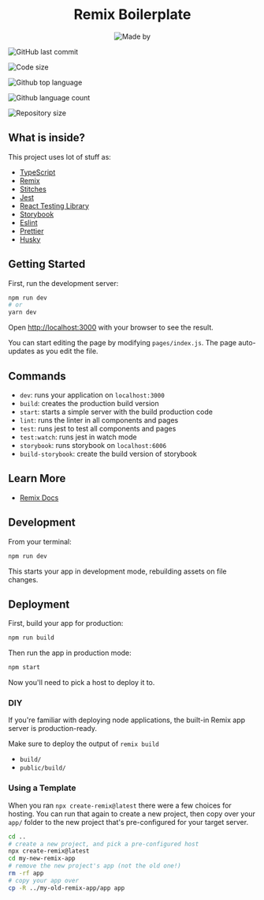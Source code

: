 <h1 align="center">Remix Boilerplate</h1>

<p align="center">
  <img alt="Made by" src="https://img.shields.io/badge/made%20by-Morpa%20-%2356BEB8">

  <img alt="GitHub last commit" src="https://img.shields.io/github/last-commit/morpa/Remix-Stitches-Boilerplate
.svg?color=56BEB8">

  <img alt="Code size" src="https://img.shields.io/github/languages/code-size/morpa/Remix-Stitches-Boilerplate
.svg?color=56BEB8">

  <img alt="Github top language" src="https://img.shields.io/github/languages/top/Morpa/Remix-Stitches-Boilerplate
?color=56BEB8">

  <img alt="Github language count" src="https://img.shields.io/github/languages/count/Morpa/Remix-Stitches-Boilerplate
?color=56BEB8">

  <img alt="Repository size" src="https://img.shields.io/github/repo-size/Morpa/Remix-Stitches-Boilerplate
?color=56BEB8">

</p>

## What is inside?

This project uses lot of stuff as:

- [TypeScript](https://www.typescriptlang.org/)
- [Remix](https://remix.run/)
- [Stitches](https://stitches.dev/)
- [Jest](https://jestjs.io/)
- [React Testing Library](https://testing-library.com/docs/react-testing-library/intro)
- [Storybook](https://storybook.js.org/)
- [Eslint](https://eslint.org/)
- [Prettier](https://prettier.io/)
- [Husky](https://github.com/typicode/husky)

## Getting Started

First, run the development server:

```bash
npm run dev
# or
yarn dev
```

Open [http://localhost:3000](http://localhost:3000) with your browser to see the result.

You can start editing the page by modifying `pages/index.js`. The page auto-updates as you edit the file.

## Commands

- `dev`: runs your application on `localhost:3000`
- `build`: creates the production build version
- `start`: starts a simple server with the build production code
- `lint`: runs the linter in all components and pages
- `test`: runs jest to test all components and pages
- `test:watch`: runs jest in watch mode
- `storybook`: runs storybook on `localhost:6006`
- `build-storybook`: create the build version of storybook

## Learn More

- [Remix Docs](https://remix.run/docs)

## Development

From your terminal:

```sh
npm run dev
```

This starts your app in development mode, rebuilding assets on file changes.

## Deployment

First, build your app for production:

```sh
npm run build
```

Then run the app in production mode:

```sh
npm start
```

Now you'll need to pick a host to deploy it to.

### DIY

If you're familiar with deploying node applications, the built-in Remix app server is production-ready.

Make sure to deploy the output of `remix build`

- `build/`
- `public/build/`

### Using a Template

When you ran `npx create-remix@latest` there were a few choices for hosting. You can run that again to create a new project, then copy over your `app/` folder to the new project that's pre-configured for your target server.

```sh
cd ..
# create a new project, and pick a pre-configured host
npx create-remix@latest
cd my-new-remix-app
# remove the new project's app (not the old one!)
rm -rf app
# copy your app over
cp -R ../my-old-remix-app/app app
```
